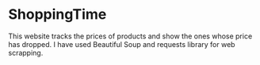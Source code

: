 # ShoppingTime
This website tracks the prices of products and show the ones whose price has dropped.
I have used Beautiful Soup and requests library for web scrapping.

